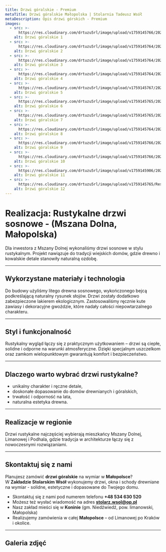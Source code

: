 ```yaml
---
title: Drzwi góralskie - Premium
metaTitle: Drzwi góralskie Małopolska | Stolarnia Tadeusz Wsół
metaDescription: Opis drzwi górskich - Premium
images:
  - src: >-
      https://res.cloudinary.com/drtuzu5rl/image/upload/v1759145766/20210522_094749_atcdcs_hiuz1f.webp
    alt: Drzwi góralskie 1
  - src: >-
      https://res.cloudinary.com/drtuzu5rl/image/upload/v1759145764/20201021_142351_kidlkx_cfteh8.webp
    alt: Drzwi góralskie 2
  - src: >-
      https://res.cloudinary.com/drtuzu5rl/image/upload/v1759145764/20201021_142351_kidlkx_cfteh8.webp
    alt: Drzwi góralskie 3
  - src: >-
      https://res.cloudinary.com/drtuzu5rl/image/upload/v1759145764/20210522_094753_fu1h7z_pcily4.webp
    alt: Drzwi góralskie 4
  - src: >-
      https://res.cloudinary.com/drtuzu5rl/image/upload/v1759145767/20210522_094811_ce5faw_hyysle.webp
    alt: Drzwi góralskie 5
  - src: >-
      https://res.cloudinary.com/drtuzu5rl/image/upload/v1759145765/20210810_180246_nwygt5_wwzprg.webp
    alt: Drzwi góralskie 6
  - src: >-
      https://res.cloudinary.com/drtuzu5rl/image/upload/v1759145765/20201024_095053_oa1tic_nob3yw.webp
    alt: Drzwi góralskie 7
  - src: >-
      https://res.cloudinary.com/drtuzu5rl/image/upload/v1759145764/20240301_124939_aikamp_lcldnt.webp
    alt: Drzwi góralskie 8
  - src: >-
      https://res.cloudinary.com/drtuzu5rl/image/upload/v1759145766/20210522_094837_phyzfm_sdjfr0.webp
    alt: Drzwi góralskie 9
  - src: >-
      https://res.cloudinary.com/drtuzu5rl/image/upload/v1759145766/20210522_094842_oj78c7_qg3jqq.webp
    alt: Drzwi góralskie 10
  - src: >-
      https://res.cloudinary.com/drtuzu5rl/image/upload/v1759145906/20210522_094817_snvzuh_dldq32.webp
    alt: Drzwi góralskie 11
  - src: >-
      https://res.cloudinary.com/drtuzu5rl/image/upload/v1759145765/Resized_Screenshot_20210402-185121_Messages_kih8ft_g7d4an.webp
    alt: Drzwi góralskie 12
---
```


# Realizacja: Rustykalne drzwi sosnowe - (Mszana Dolna, Małopolska)

Dla inwestora z Mszany Dolnej wykonaliśmy drzwi sosnowe w stylu rustykalnym. Projekt nawiązuje do tradycji wiejskich
domów, gdzie drewno i kowalskie detale stanowiły naturalną ozdobę.

---

## Wykorzystane materiały i technologia

Do budowy użyliśmy litego drewna sosnowego, wykończonego bejcą podkreślającą naturalny rysunek słojów. Drzwi zostały
dodatkowo zabezpieczone lakierem ekologicznym. Zastosowaliśmy ręcznie kute zawiasy i dekoracyjne gwoździe, które nadały
całości niepowtarzalnego charakteru.

---

## Styl i funkcjonalność

Rustykalny wygląd łączy się z praktycznym użytkowaniem – drzwi są ciepłe, solidne i odporne na warunki atmosferyczne.
Dzięki specjalnym uszczelkom oraz zamkom wielopunktowym gwarantują komfort i bezpieczeństwo.

---

## Dlaczego warto wybrać drzwi rustykalne?

- unikalny charakter i ręczne detale,
- doskonałe dopasowanie do domów drewnianych i góralskich,
- trwałość i odporność na lata,
- naturalna estetyka drewna.

---

## Realizacje w regionie

Drzwi rustykalne najczęściej wybierają mieszkańcy Mszany Dolnej, Limanowej i Podhala, gdzie tradycja w architekturze
łączy się z nowoczesnymi rozwiązaniami.

---

## Skontaktuj się z nami

Planujesz zamówić **drzwi góralskie** na wymiar w **Małopolsce**?\
W **Zakładzie Stolarskim Wsół** wykonujemy drzwi, okna i schody drewniane na wymiar - solidne, estetyczne i dopasowane do Twojego domu.

- Skontaktuj się z nami pod numerem telefonu **+48 534 630 520**
- Możesz też wysłać wiadomość na adres **stolarz.wsol@op.pl**
- Nasz zakład mieści się w **Koninie** (gm. Niedźwiedź, pow. limanowski, Małopolska)
- Realizujemy zamówienia w całej **Małopolsce** – od Limanowej po Kraków i okolice.

---

## Galeria zdjęć
